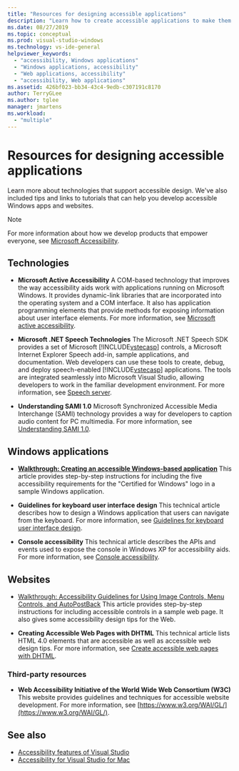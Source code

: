 ```yaml
---
title: "Resources for designing accessible applications"
description: "Learn how to create accessible applications to make them easier for people with disabilities to use."
ms.date: 08/27/2019
ms.topic: conceptual
ms.prod: visual-studio-windows
ms.technology: vs-ide-general
helpviewer_keywords:
  - "accessibility, Windows applications"
  - "Windows applications, accessibility"
  - "Web applications, accessibility"
  - "accessibility, Web applications"
ms.assetid: 426bf023-bb34-43c4-9edb-c307191c8170
author: TerryGLee
ms.author: tglee
manager: jmartens
ms.workload:
  - "multiple"
---
```

# Resources for designing accessible applications

Learn more about technologies that support accessible design. We've also included tips and links to tutorials that can help you develop accessible Windows apps and websites.

>[!NOTE]
>For more information about how we develop products that empower everyone, see [Microsoft Accessibility](https://www.microsoft.com/accessibility/).

## Technologies

* **Microsoft Active Accessibility** A COM-based technology that improves the way accessibility aids work with applications running on Microsoft Windows. It provides dynamic-link libraries that are incorporated into the operating system and a COM interface. It also has application programming elements that provide methods for exposing information about user interface elements. For more information, see [Microsoft active accessibility](/windows/desktop/WinAuto/microsoft-active-accessibility).

* **Microsoft .NET Speech Technologies** The Microsoft .NET Speech SDK provides a set of Microsoft [!INCLUDE[vstecasp](../../code-quality/includes/vstecasp_md.md)] controls, a Microsoft Internet Explorer Speech add-in, sample applications, and documentation. Web developers can use these tools to create, debug, and deploy speech-enabled [!INCLUDE[vstecasp](../../code-quality/includes/vstecasp_md.md)] applications. The tools are integrated seamlessly into Microsoft Visual Studio, allowing developers to work in the familiar development environment. For more information, see [Speech server](/previous-versions/office/developer/speech-technologies/ms950383\(v\=msdn.10\)).

* **Understanding SAMI 1.0** Microsoft Synchronized Accessible Media Interchange (SAMI) technology provides a way for developers to caption audio content for PC multimedia. For more information, see [Understanding SAMI 1.0](/previous-versions/windows/desktop/dnacc/understanding-sami-1.0).

## Windows applications

* **[Walkthrough: Creating an accessible Windows-based application](/dotnet/framework/winforms/advanced/walkthrough-creating-an-accessible-windows-based-application)** This article provides step-by-step instructions for including the five accessibility requirements for the "Certified for Windows" logo in a sample Windows application.

* **Guidelines for keyboard user interface design** This technical article describes how to design a Windows application that users can navigate from the keyboard. For more information, see [Guidelines for keyboard user interface design](/previous-versions/windows/desktop/dnacc/guidelines-for-keyboard-user-interface-design).

* **Console accessibility** This technical article describes the APIs and events used to expose the console in Windows XP for accessibility aids. For more information, see [Console accessibility](/previous-versions/windows/desktop/dnacc/console-accessibility).

## Websites

- [Walkthrough: Accessibility Guidelines for Using Image Controls, Menu Controls, and AutoPostBack](/previous-versions/3has1x30(v=vs.140)) This article provides step-by-step instructions for including accessible controls in a sample web page. It also gives some accessibility design tips for the Web.

- **Creating Accessible Web Pages with DHTML** This technical article lists HTML 4.0 elements that are accessible as well as accessible web design tips. For more information, see [Create accessible web pages with DHTML](/previous-versions//ms528445(v=vs.85)).

### Third-party resources

- **Web Accessibility Initiative of the World Wide Web Consortium (W3C)** This website provides guidelines and techniques for accessible website development. For more information, see [https://www.w3.org/WAI/GL/](https://www.w3.org/WAI/GL/).

## See also

* [Accessibility features of Visual Studio](../../ide/reference/accessibility-features-of-visual-studio.md)
* [Accessibility for Visual Studio for Mac](/visualstudio/mac/accessibility/)